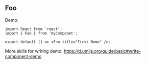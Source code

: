 
## Foo

Demo:

```tsx
import React from 'react';
import { Foo } from 'myComponet';

export default () => <Foo title="First Demo" />;
```

More skills for writing demo: https://d.umijs.org/guide/basic#write-component-demo
